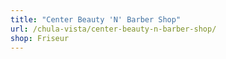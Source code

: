 ```yaml
---
title: "Center Beauty 'N' Barber Shop"
url: /chula-vista/center-beauty-n-barber-shop/
shop: Friseur
---
```

